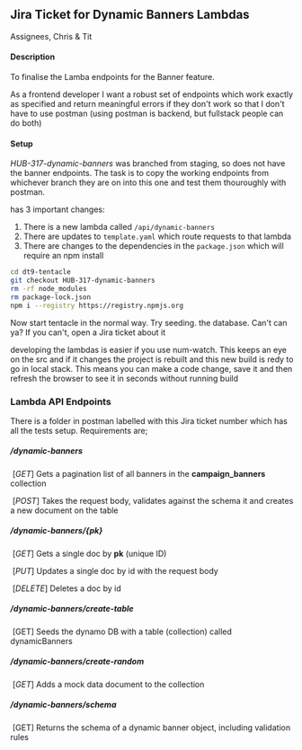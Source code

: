 ## Jira Ticket for Dynamic Banners Lambdas

Assignees, Chris & Tit

#### Description

To finalise the Lamba endpoints for the Banner feature.

As a frontend developer I want a robust set of endpoints which work exactly as specified and return meaningful errors if they don't work so that I don't have to use postman (using postman is backend, but fullstack people can do both)

#### Setup

_HUB-317-dynamic-banners_ was branched from staging, so does not have the banner endpoints. The task is to copy the working endpoints from whichever branch they are on into this one and test them thouroughly with postman. 

has 3 important changes: 

1. There is a new lambda called `/api/dynamic-banners`
2. There are updates to `template.yaml` which route requests to that lambda
3. There are changes to the dependencies in the `package.json` which will require an npm install

```bash
cd dt9-tentacle
git checkout HUB-317-dynamic-banners 
rm -rf node_modules
rm package-lock.json
npm i --registry https://registry.npmjs.org
```

Now start tentacle in the normal way. Try seeding. the database. Can't can ya? If you can't, open a Jira ticket about it

developing the lambdas is easier if you use num-watch. This keeps an eye on the src and if it changes the project is rebuilt and this new build is redy to go in local stack. This means you can make a code change, save it and then refresh the browser to see it in seconds without running build



### Lambda API Endpoints

There is a folder in postman labelled with this Jira ticket number which has all the tests setup. Requirements are;

##### /dynamic-banners

​	[*GET*] Gets a pagination list of all banners in the **campaign_banners** collection 

​	[*POST*] Takes the request body, validates against the schema it and creates a new document on the table

##### /dynamic-banners/{pk}

​	[*GET*] Gets a single doc by **pk** (unique ID)

​	[*PUT*] Updates a single doc by id with the request body

​	[*DELETE*] Deletes a doc by id

##### /dynamic-banners/create-table

​	[GET] Seeds the dynamo DB with a table (collection) called dynamicBanners

##### /dynamic-banners/create-random

​	[*GET*] Adds a mock data document to the collection

##### /dynamic-banners/schema

​	[GET] Returns the schema of a dynamic banner object, including validation rules